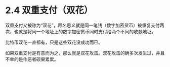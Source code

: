 # 2.4 双重支付（双花）

双重支付又被称为“双花”，顾名思义就是同一笔钱（数字加密货币）被重复支付两次，也就是将同一个地址上的数字加密货币同时支付给两个不同的收款地址。

比特币双花一直都有，只是这些双花没成功而已。

如果双重支付是有意而为之，那么就是双花攻击。双花攻击的确多次发生过，并且不幸的是作恶者硕果累累。

